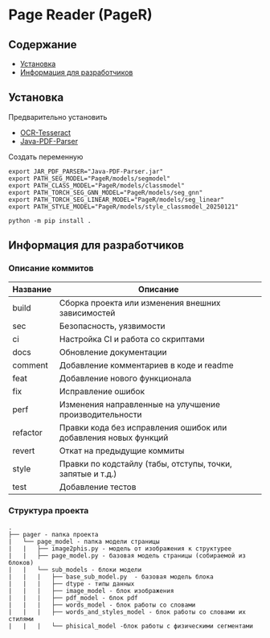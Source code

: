 # Page Reader (PageR)

## Содержание
- [Установка](#установка)
- [Информация для разработчиков](#информация-для-разработчиков)


## Установка
Предварительно установить
- [OCR-Tesseract](https://tesseract-ocr.github.io/tessdoc/Installation.html)
- [Java-PDF-Parser](https://github.com/YRL-AIDA/Java-PDF-Parser/tree/main)

Создать переменную 
```
export JAR_PDF_PARSER="Java-PDF-Parser.jar"
export PATH_SEG_MODEL="PageR/models/segmodel"
export PATH_CLASS_MODEL="PageR/models/classmodel"
export PATH_TORCH_SEG_GNN_MODEL="PageR/models/seg_gnn"
export PATH_TORCH_SEG_LINEAR_MODEL="PageR/models/seg_linear"
export PATH_STYLE_MODEL="PageR/models/style_classmodel_20250121"
```

```
python -m pip install .
```


## Информация для разработчиков
<!--описание коммитов-->
### Описание коммитов
| Название | Описание                                                        |
|----------|-----------------------------------------------------------------|
| build	   | Сборка проекта или изменения внешних зависимостей               |
| sec      | Безопасность, уязвимости                                        |
| ci       | Настройка CI и работа со скриптами                              |
| docs	   | Обновление документации                                         |
| comment  | Добавление комментариев в коде и readme                         |
| feat	   | Добавление нового функционала                                   |
| fix	   | Исправление ошибок                                              |
| perf	   | Изменения направленные на улучшение производительности          |
| refactor | Правки кода без исправления ошибок или добавления новых функций |
| revert   | Откат на предыдущие коммиты                                     |
| style	   | Правки по кодстайлу (табы, отступы, точки, запятые и т.д.)      |
| test	   | Добавление тестов                                               |

<!--структура проекта -->
### Структура проекта
```
.
├── pager - папка проекта
|   └── page_model - папка модели страницы
|   |   ├── image2phis.py - модель от изображения к структурее
|   |   ├── page_model.py - базовая модель страницы (собираемой из блоков)
|   |   └── sub_models - блоки модели
|   |   |   ├── base_sub_model.py  - базовая модель блока
|   |   |   ├── dtype - типы данных
|   |   |   ├── image_model - блок изображения
|   |   |   ├── pdf_model - блок pdf
|   |   |   ├── words_model - блок работы со словами
|   |   |   ├── words_and_styles_model - блок работы со словами их стилями
|   |   |   └── phisical_model -блок работы с физическими сегментами
```
